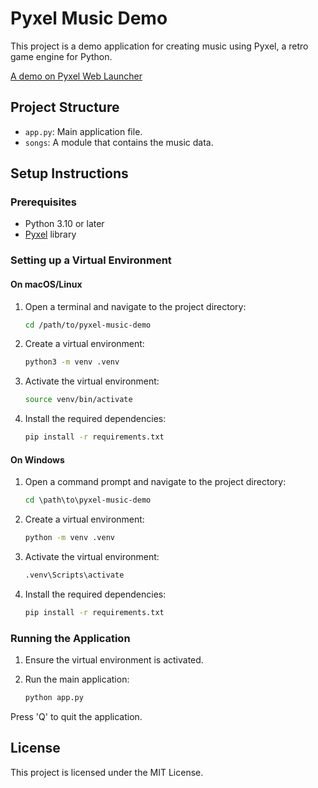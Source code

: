 # Pyxel Music Demo

This project is a demo application for creating music using Pyxel, a retro game engine for Python.

[A demo on Pyxel Web Launcher](https://kitao.github.io/pyxel/wasm/launcher/?run=ManabuMiwa.pyxel-music-demo.app)

## Project Structure

- `app.py`: Main application file.
- `songs`: A module that contains the music data.

## Setup Instructions

### Prerequisites

- Python 3.10 or later
- [Pyxel](https://github.com/kitao/pyxel) library

### Setting up a Virtual Environment

#### On macOS/Linux

1. Open a terminal and navigate to the project directory:

   ```zsh
   cd /path/to/pyxel-music-demo
   ```

2. Create a virtual environment:

   ```zsh
   python3 -m venv .venv
   ```

3. Activate the virtual environment:

   ```zsh
   source venv/bin/activate
   ```

4. Install the required dependencies:

   ```zsh
   pip install -r requirements.txt
   ```

#### On Windows

1. Open a command prompt and navigate to the project directory:

   ```cmd
   cd \path\to\pyxel-music-demo
   ```

2. Create a virtual environment:

   ```cmd
   python -m venv .venv
   ```

3. Activate the virtual environment:

   ```cmd
   .venv\Scripts\activate
   ```

4. Install the required dependencies:

   ```cmd
   pip install -r requirements.txt
   ```

### Running the Application

1. Ensure the virtual environment is activated.
2. Run the main application:

   ```zsh
   python app.py
   ```

Press 'Q' to quit the application.

## License

This project is licensed under the MIT License.
